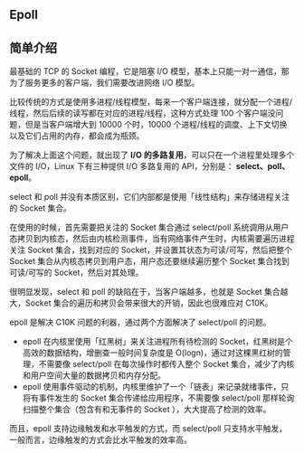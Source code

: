 ## Epoll

## 简单介绍

最基础的 TCP 的 Socket 编程，它是阻塞 I/O 模型，基本上只能一对一通信，那为了服务更多的客户端，我们需要改进网络 I/O 模型。

比较传统的方式是使用多进程/线程模型，每来一个客户端连接，就分配一个进程/线程，然后后续的读写都在对应的进程/线程，这种方式处理 100 个客户端没问题，但是当客户端增大到 10000 个时，10000 个进程/线程的调度、上下文切换以及它们占用的内存，都会成为瓶颈。

为了解决上面这个问题，就出现了 **I/O 的多路复用**，可以只在一个进程里处理多个文件的 I/O，Linux 下有三种提供 I/O 多路复用的 API，分别是： **select、poll、epoll**。

select 和 poll 并没有本质区别，它们内部都是使用「线性结构」来存储进程关注的 Socket 集合。

在使用的时候，首先需要把关注的 Socket 集合通过 select/poll 系统调用从用户态拷贝到内核态，然后由内核检测事件，当有网络事件产生时，内核需要遍历进程关注 Socket 集合，找到对应的 Socket，并设置其状态为可读/可写，然后把整个 Socket 集合从内核态拷贝到用户态，用户态还要继续遍历整个 Socket 集合找到可读/可写的 Socket，然后对其处理。

很明显发现，select 和 poll 的缺陷在于，当客户端越多，也就是 Socket 集合越大，Socket 集合的遍历和拷贝会带来很大的开销，因此也很难应对 C10K。

epoll 是解决 C10K 问题的利器，通过两个方面解决了 select/poll 的问题。

- epoll 在内核里使用「红黑树」来关注进程所有待检测的 Socket，红黑树是个高效的数据结构，增删查一般时间复杂度是 O(logn)，通过对这棵黑红树的管理，不需要像 select/poll 在每次操作时都传入整个 Socket 集合，减少了内核和用户空间大量的数据拷贝和内存分配。
- epoll 使用事件驱动的机制，内核里维护了一个「链表」来记录就绪事件，只将有事件发生的 Socket 集合传递给应用程序，不需要像 select/poll 那样轮询扫描整个集合（包含有和无事件的 Socket ），大大提高了检测的效率。

而且，epoll 支持边缘触发和水平触发的方式，而 select/poll 只支持水平触发，一般而言，边缘触发的方式会比水平触发的效率高。

